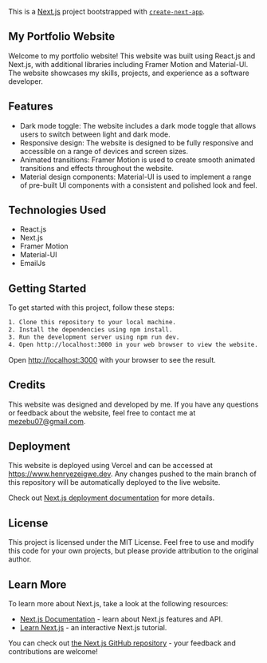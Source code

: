 This is a [Next.js](https://nextjs.org/) project bootstrapped with [`create-next-app`](https://github.com/vercel/next.js/tree/canary/packages/create-next-app).

## My Portfolio Website

Welcome to my portfolio website! This website was built using React.js and Next.js, with additional libraries including Framer Motion and Material-UI. The website showcases my skills, projects, and experience as a software developer.

## Features

- Dark mode toggle: The website includes a dark mode toggle that allows users to switch between light and dark mode.
- Responsive design: The website is designed to be fully responsive and accessible on a range of devices and screen sizes.
- Animated transitions: Framer Motion is used to create smooth animated transitions and effects throughout the website.
- Material design components: Material-UI is used to implement a range of pre-built UI components with a consistent and polished look and feel.

## Technologies Used

- React.js
- Next.js
- Framer Motion
- Material-UI
- EmailJs

## Getting Started

To get started with this project, follow these steps:

```bash
1. Clone this repository to your local machine.
2. Install the dependencies using npm install.
3. Run the development server using npm run dev.
4. Open http://localhost:3000 in your web browser to view the website.
```

Open [http://localhost:3000](http://localhost:3000) with your browser to see the result.

## Credits

This website was designed and developed by me. If you have any questions or feedback about the website, feel free to contact me at mezebu07@gmail.com.

## Deployment

This website is deployed using Vercel and can be accessed at https://www.henryezeigwe.dev. Any changes pushed to the main branch of this repository will be automatically deployed to the live website.

Check out [Next.js deployment documentation](https://nextjs.org/docs/deployment) for more details.

## License

This project is licensed under the MIT License. Feel free to use and modify this code for your own projects, but please provide attribution to the original author.

## Learn More

To learn more about Next.js, take a look at the following resources:

- [Next.js Documentation](https://nextjs.org/docs) - learn about Next.js features and API.
- [Learn Next.js](https://nextjs.org/learn) - an interactive Next.js tutorial.

You can check out [the Next.js GitHub repository](https://github.com/vercel/next.js/) - your feedback and contributions are welcome!
